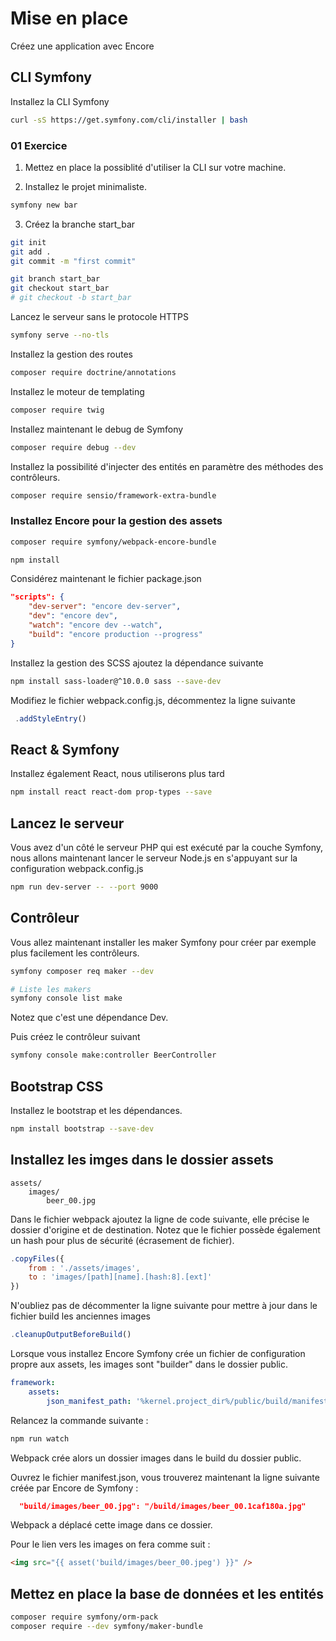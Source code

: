 # Mise en place 

Créez une application avec Encore

## CLI Symfony

Installez la CLI Symfony

```bash
curl -sS https://get.symfony.com/cli/installer | bash
```

### 01 Exercice

1. Mettez en place la possiblité d'utiliser la CLI sur votre machine.

2. Installez le projet minimaliste.

```bash
symfony new bar 
```

3. Créez la branche start_bar

```bash
git init
git add .
git commit -m "first commit"

git branch start_bar
git checkout start_bar
# git checkout -b start_bar
```

Lancez le serveur sans le protocole HTTPS

```bash
symfony serve --no-tls
```

Installez la gestion des routes 

```bash
composer require doctrine/annotations
```

Installez le moteur de templating 

```bash
composer require twig
```

Installez maintenant le debug de Symfony

```bash
composer require debug --dev
```

Installez la possibilité d'injecter des entités en paramètre des méthodes des contrôleurs.

```bash
composer require sensio/framework-extra-bundle
```

### Installez Encore pour la gestion des assets

```bash
composer require symfony/webpack-encore-bundle

npm install
```

Considérez maintenant le fichier package.json

```json
"scripts": {
    "dev-server": "encore dev-server",
    "dev": "encore dev",
    "watch": "encore dev --watch",
    "build": "encore production --progress"
}
```

Installez la gestion des SCSS ajoutez la dépendance suivante

```bash
npm install sass-loader@^10.0.0 sass --save-dev
```

Modifiez le fichier webpack.config.js, décommentez la ligne suivante 

```js
 .addStyleEntry()
```

## React & Symfony

Installez également React, nous utiliserons plus tard

```bash
npm install react react-dom prop-types --save
```

## Lancez le serveur

Vous avez d'un côté le serveur PHP qui est exécuté par la couche Symfony, nous allons maintenant lancer le serveur Node.js en s'appuyant sur la configuration webpack.config.js

```bash
npm run dev-server -- --port 9000
```

## Contrôleur

Vous allez maintenant installer les maker Symfony pour créer par exemple plus facilement les contrôleurs.

```bash
symfony composer req maker --dev

# Liste les makers
symfony console list make
```

Notez que c'est une dépendance Dev.

Puis créez le contrôleur suivant

```bash
symfony console make:controller BeerController
```

## Bootstrap CSS

Installez le bootstrap et les dépendances.

```bash
npm install bootstrap --save-dev
```

## Installez les imges dans le dossier assets

```text
assets/
    images/
        beer_00.jpg
```

Dans le fichier webpack ajoutez la ligne de code suivante, elle précise le dossier d'origine et de destination. Notez que le fichier possède également un hash pour plus de sécurité (écrasement de fichier).

```js
.copyFiles({
    from : './assets/images',
    to : 'images/[path][name].[hash:8].[ext]'
})
```

N'oubliez pas de décommenter la ligne suivante pour mettre à jour dans le fichier build les anciennes images

```js
.cleanupOutputBeforeBuild()
```

Lorsque vous installez Encore Symfony crée un fichier de configuration propre aux assets, les images sont "builder" dans le dossier public.

```yaml
framework:
    assets:
        json_manifest_path: '%kernel.project_dir%/public/build/manifest.json'
```

Relancez la commande suivante :

```bash
npm run watch
```
Webpack crée alors un dossier images dans le build du dossier public.

Ouvrez le fichier manifest.json, vous trouverez maintenant la ligne suivante créée par Encore de Symfony :

```json
  "build/images/beer_00.jpg": "/build/images/beer_00.1caf180a.jpg"
```

Webpack a déplacé cette image dans ce dossier. 

Pour le lien vers les images on fera comme suit :

```html
<img src="{{ asset('build/images/beer_00.jpeg') }}" />
```

## Mettez en place la base de données et les entités

```bash
composer require symfony/orm-pack
composer require --dev symfony/maker-bundle
```